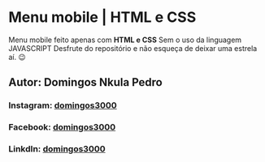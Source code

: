 # Menu mobile | HTML e CSS

Menu mobile feito apenas com **HTML e CSS**
Sem o uso da linguagem JAVASCRIPT
Desfrute do repositório e não esqueça de deixar uma estrela aí. 😉

## Autor: Domingos Nkula Pedro
### Instagram: [domingos3000](https://www.instagram.com/domingos_3000/)
### Facebook: [domingos3000](https://facebook.com/domingos3000/)
### LinkdIn: [domingos3000](https://www.linkedin.com/in/domingos3000/)
